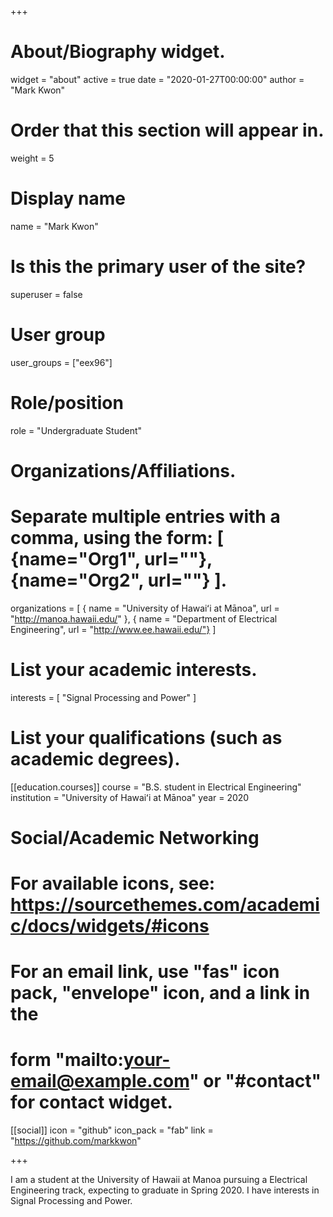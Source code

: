 +++
# About/Biography widget.

widget = "about"
active = true 
date = "2020-01-27T00:00:00" 
author = "Mark Kwon"

# Order that this section will appear in.

weight = 5

# Display name

name = "Mark Kwon"

# Is this the primary user of the site?

superuser = false

# User group

user_groups = ["eex96"]

# Role/position

role = "Undergraduate Student"

# Organizations/Affiliations.

# Separate multiple entries with a comma, using the form: [ {name="Org1", url=""}, {name="Org2", url=""} ].

organizations = [ { name = "University of Hawaiʻi at Mānoa", url = "http://manoa.hawaii.edu/" }, { name = "Department of Electrical Engineering", url = "http://www.ee.hawaii.edu/"} ]

# List your academic interests.

interests = [ "Signal Processing and Power" ]

# List your qualifications (such as academic degrees).

[[education.courses]]
  course = "B.S. student in Electrical Engineering"
  institution = "University of Hawaiʻi at Mānoa" 
  year = 2020

# Social/Academic Networking

# For available icons, see: https://sourcethemes.com/academic/docs/widgets/#icons

# For an email link, use "fas" icon pack, "envelope" icon, and a link in the

# form "mailto:your-email@example.com" or "#contact" for contact widget.

[[social]] 
  icon = "github"
  icon_pack = "fab"
  link = "https://github.com/markkwon"

+++

I am a student at the University of Hawaii at Manoa pursuing a Electrical Engineering track, expecting to graduate in Spring 2020. I have interests in Signal Processing and Power.
<!--stackedit_data:
eyJoaXN0b3J5IjpbLTEyOTY2Nzg4MzBdfQ==
-->
